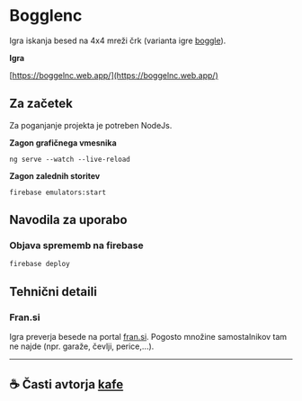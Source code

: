 # Bogglenc

Igra iskanja besed na 4x4 mreži črk (varianta igre [boggle](https://en.wikipedia.org/wiki/Boggle)).

**Igra**

[https://boggelnc.web.app/](https://boggelnc.web.app/)

## Za začetek

Za poganjanje projekta je potreben NodeJs.

**Zagon grafičnega vmesnika**

```shell
ng serve --watch --live-reload
```

**Zagon zalednih storitev**

```shell
firebase emulators:start
```

## Navodila za uporabo

### Objava sprememb na firebase

```shell
firebase deploy
```

## Tehnični detaili

### Fran.si

Igra preverja besede na portal [fran.si](https://fran.si). Pogosto množine samostalnikov tam ne najde (npr. garaže, čevlji, perice,...).

---

## ☕ Časti avtorja [kafe](https://www.buymeacoffee.com/janmaseljL)
 